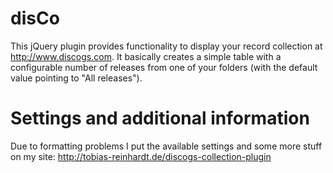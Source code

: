 disCo
=====

This jQuery plugin provides functionality to display your record collection at 
http://www.discogs.com. It basically creates a simple table with a configurable 
number of releases from one of your folders (with the default value pointing to 
"All releases").

Settings and additional information
========

Due to formatting problems I put the available settings and some more stuff on my site: 
http://tobias-reinhardt.de/discogs-collection-plugin
